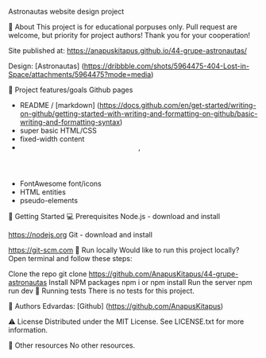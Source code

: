 Astronautas
website design project


🌟 About
This project is for educational porpuses only. Pull request are welcome, but priority for project authors! Thank you for your cooperation!

Site published at: https://anapuskitapus.github.io/44-grupe-astronautas/

Design: [Astronautas] (https://dribbble.com/shots/5964475-404-Lost-in-Space/attachments/5964475?mode=media)

🎯 Project features/goals
Github pages
- README / [markdown] (https://docs.github.com/en/get-started/writing-on-github/getting-started-with-writing-and-formatting-on-github/basic-writing-and-formatting-syntax)
- super basic HTML/CSS
- fixed-width content
- <header>, <footer>
- FontAwesome font/icons
- HTML entities
- pseudo-elements

🧰 Getting Started
💻 Prerequisites
Node.js - download and install

https://nodejs.org
Git - download and install

https://git-scm.com
🏃 Run locally
Would like to run this project locally? Open terminal and follow these steps:

Clone the repo
git clone https://github.com/AnapusKitapus/44-grupe-astronautas
Install NPM packages
npm i
or
npm install
Run the server
npm run dev
🧪 Running tests
There is no tests for this project.

🎅 Authors
Edvardas: [Github] (https://github.com/AnapusKitapus)

⚠️ License
Distributed under the MIT License. See LICENSE.txt for more information.

🔗 Other resources
No other resources.